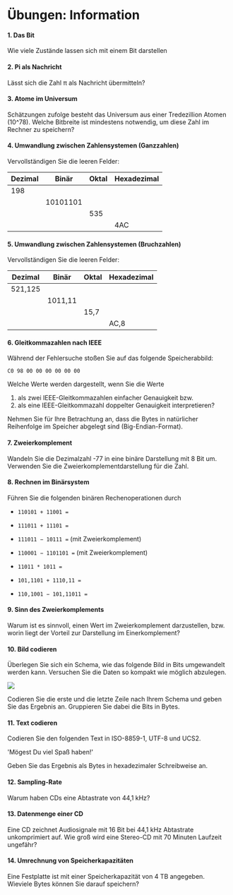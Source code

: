 # Übungen: Information


#### 1. Das Bit
Wie viele Zustände lassen sich mit einem Bit darstellen


#### 2. Pi als Nachricht
Lässt sich die Zahl π als Nachricht übermitteln?


#### 3. Atome im Universum
Schätzungen zufolge besteht das Universum aus einer Tredezillion Atomen (10^78). Welche Bitbreite ist mindestens notwendig, um diese Zahl im Rechner zu speichern?


#### 4. Umwandlung zwischen Zahlensystemen (Ganzzahlen)
Vervollständigen Sie die leeren Felder:

| Dezimal | Binär    | Oktal | Hexadezimal |
|---------|----------|-------|-------------|
| 198     |          |       |             |
|         | 10101101 |       |             |
|         |          |  535  |             |
|         |          |       | 4AC         |


#### 5. Umwandlung zwischen Zahlensystemen (Bruchzahlen)
Vervollständigen Sie die leeren Felder:

| Dezimal | Binär    | Oktal | Hexadezimal |
|---------|----------|-------|-------------|
| 521,125 |          |       |             |
|         | 1011,11  |       |             |
|         |          |  15,7 |             |
|         |          |       | AC,8        |



#### 6. Gleitkommazahlen nach IEEE
Während der Fehlersuche stoßen Sie auf das folgende Speicherabbild:

`C0 98 00 00 00 00 00 00`

Welche Werte werden dargestellt, wenn Sie die Werte

1. als zwei IEEE-Gleitkommazahlen einfacher Genauigkeit bzw.
2. als eine IEEE-Gleitkommazahl doppelter Genauigkeit interpretieren?

Nehmen Sie für Ihre Betrachtung an, dass die Bytes in natürlicher Reihenfolge im Speicher abgelegt sind (Big-Endian-Format).


#### 7. Zweierkomplement
Wandeln Sie die Dezimalzahl -77 in eine binäre Darstellung mit 8 Bit um. Verwenden Sie die Zweierkomplementdarstellung für die Zahl.


#### 8. Rechnen im Binärsystem
Führen Sie die folgenden binären Rechenoperationen durch

  * `110101 + 11001 =`
  * `111011 + 11101 =`
  * `111011 − 10111 =` (mit Zweierkomplement)
  * `110001 − 1101101 =` (mit Zweierkomplement)
  * `11011 * 1011 =`

  * `101,1101 + 1110,11 =`
  * `110,1001 − 101,11011 =`


#### 9. Sinn des Zweierkomplements
Warum ist es sinnvoll, einen Wert im Zweierkomplement darzustellen, bzw. worin liegt der Vorteil zur Darstellung im Einerkomplement?


#### 10. Bild codieren
Überlegen Sie sich ein Schema, wie das folgende Bild in Bits umgewandelt werden kann. Versuchen Sie die Daten so kompakt wie möglich abzulegen.

![](img/mario.png)

Codieren Sie die erste und die letzte Zeile nach Ihrem Schema und geben Sie das Ergebnis an. Gruppieren Sie dabei die Bits in Bytes.


#### 11. Text codieren
Codieren Sie den folgenden Text in ISO-8859-1, UTF-8 und UCS2.

'Mögest Du viel Spaß haben!'

Geben Sie das Ergebnis als Bytes in hexadezimaler Schreibweise an.


#### 12. Sampling-Rate
Warum haben CDs eine Abtastrate von 44,1 kHz?


#### 13. Datenmenge einer CD
Eine CD zeichnet Audiosignale mit 16 Bit bei 44,1 kHz Abtastrate unkomprimiert auf. Wie groß wird eine Stereo-CD mit 70 Minuten Laufzeit ungefähr?


#### 14. Umrechnung von Speicherkapazitäten
Eine Festplatte ist mit einer Speicherkapazität von 4 TB angegeben. Wieviele Bytes können Sie darauf speichern?

